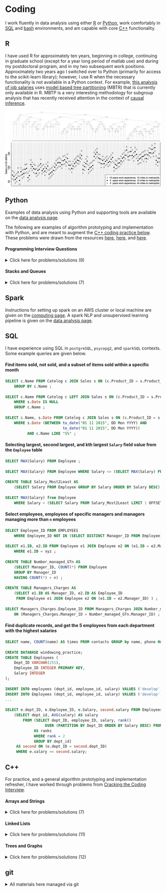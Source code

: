# Coding

I work fluently in data analysis using either [R](#r) or [Python](#python),
work comfortably in [SQL](#sql) and [bash](https://github.com/pointOfive/Home/tree/master/Compute#open-source-tools) environments,
and am capable with core [C++](#c) functionality.

## R

I have used R for approximately ten years, beginning in college, 
continuing in graduate school (except for a year long period of matlab use)
and during my postdoctoral program, and in my two subsequent work positions. 
Approximately two years ago I switched over to Python (primarily for access to the scikit-learn library); however,
I use R when the necessary functionality is not available in a Python context.
For example, [this analysis of job salaries](R/mbrp.pdf) uses
[model based tree partitioning](http://party.r-forge.r-project.org) (MBTR)
that is currently only available in R.
MBTP is a very interesting
methodology for subgroup analysis that has recently received attention in the context of
[causal inference](http://www.pnas.org/content/113/27/7353.full).

[![a](R/partition_all.png)](https://github.com/pointOfive/Home/tree/master/Code/R#mbrp)
[![a](R/salary.jpg)](https://github.com/pointOfive/Home/tree/master/Code/R#mbrp)


## Python

Examples of data analysis using Python and supporting tools are available on the [data analysis page](https://github.com/pointOfive/Home/tree/master/Analysis#data-analysis-with-python).

The following are examples of algorithm prototyping and implementation with Python,
and are meant to augment the [C++ coding practice below](#c).  These problems were drawn from the resources 
[here](https://careercup.com/page?pid=amazon-interview-questions&sort=votes), 
[here](https://www.geeksforgeeks.org/amazons-asked-interview-questions/), and
[here](https://technicalyorker.files.wordpress.com/2016/02/cracking-the-coding-interview1.pdf). 

#### Programming Interview Questions
<details>
<summary>
Click here for problems/solutions (9)
</summary>

<br>

- [Fix swapped BST nodes](Python/swapped_bst_nodes.py)
- [In place unsorted counter](Python/tally.py)
- [Pyramid water buckets](Python/pyramid.py) 
- [Maximum increasing product](Python/product.py)
- [Maximum unique substring](Python/substring.py)
- [Matrix rotation](Python/rotate.py)
- [Connected matrix neighbors](Python/graph.py)
- [Matrix parsing](Python/zeroout.py)
- [Find odd appearance items](Python/odd.py)
</details>

#### Stacks and Queues
<details>
<summary>
Click here for problems/solutions (7)
</summary>

<br>

- [Set of stacks](Python/stacksset.py)
- [3 stack array](Python/threestack.py)
- [O(1) min pop stack](Python/threestack.py)
- [Towers of Hanoi](Python/tower.py)
- [Two stack queue class](Python/stackqueue.py)
- [Sort stack with stack](Python/twostacksort.py)
- [Animal shelter](Python/shelter.py)
</details>

## Spark

Instructions for setting up
spark on an AWS cluster or local machine
are given on the [computing page](https://github.com/pointOfive/Home/tree/master/Compute#emr-distributed-computing-paradigm).
A spark NLP and unsupervised learning pipeline is given on the [data analysis page](www.google.com).


## SQL

I have experience using SQL in `postgreSQL`, `psycopg2`, and `sparkSQL` contexts.
Some example queries are given below.


#### Find items sold, not sold, and a subset of items sold within a specific month

```SQL
SELECT c.Name FROM Catelog c JOIN Sales s ON (c.Product_ID = s.Product_ID) 
    GROUP BY c.Name ;

SELECT c.Name FROM Catelog c LEFT JOIN Sales s ON (c.Product_ID = s.Product_ID)
    WHERE s.Date IS NULL
    GROUP c.Name ;

SELECT c.Name, s.Date FROM Catelog c JOIN Sales s ON (c.Product_ID = s.Product_ID)
    WHERE s.Date (BETWEEN to_date("01 11 2015", DD Mon YYYY) AND 
                          to_date("01 11 2015", DD Mon YYYY))
          AND c.Name LIKE "S%" ;
```

#### Selecting largest, second largest, and kth largest `Salary` field value from the `Employee` table

```SQL
SELECT MAX(Salary) FROM Employee ;

SELECT MAX(Salary) FROM Employee WHERE Salary <> (SELECT MAX(Salary) FROM Employee) ;

CREATE TABLE Salary_Most2Least AS 
    (SELECT Salary FROM Employee GROUP BY Salary ORDER BY Salary DESC) ;

SELECT MAX(Salary) from Employee 
    WHERE Salary < (SELECT Salary FROM Salary_Most2Least LIMIT 1 OFFSET n-1) ;
```

#### Select employees, employees of specific managers and managers managing more than `n` employees

```SQL
SELECT Employee_ID FROM EMPLOYEES
    WHERE Employee_ID NOT IN (SELECT DISTINCT Manager_ID FROM Employee) ;

SELECT e1.ID, e2.ID FROM Employee e1 JOIN Employee e2 ON (e1.ID = e2.Manager_ID)
    WHERE e1.ID = xyz ;

CREATE TABLE Number_managed_GTn AS
    (SELECT Manager_ID, COUNT(*) FROM Employee 
    GROUP BY Manager_ID 
    HAVING COUNT(*) > n) ;

CREATE TABLE Managers_Charges AS
    (SELECT e1.ID AS Manager_ID, e2.ID AS Employee_ID 
     FROM Employee e1 JOIN Employee e2 ON (e1.ID = e2.Manager_ID) ) ;    

SELECT Managers_Charges.Employee_ID FROM Managers_Charges JOIN Number_managed_GTn 
    ON (Managers_Charges.Manager_ID = Number_managed_GTn.Manager_ID) ;
 ```


#### Find duplicate records, and get the 5 employees from each department with the highest salaries

```SQL
SELECT name, COUNT(name) AS times FROM contacts GROUP by name, phone HAVING COUNT(name)>1 ;

CREATE DATABASE windowing_practice;
CREATE TABLE Employees (
    Dept_ID VARCHAR(255),
    Employee_ID INTEGER PRIMARY KEY,
    Salary INTEGER
);

INSERT INTO employees (dept_id, employee_id, salary) VALUES ('develop',11,5200); 
INSERT INTO Employees (dept_id, employee_id, salary) VALUES ('develop',7,4200);
...

SELECT e.dept_ID, e.Employee_ID, e.Salary, second.salary FROM Employees e JOIN
    (SELECT dept_id, AVG(salary) AS salary 
        FROM (SELECT dept_ID, employee_ID, salary, rank() 
                  OVER (PARTITION BY Dept_ID ORDER BY Salary DESC) FROM Employees) 
             AS ranks
             WHERE rank = 2
             GROUP BY dept_id) 
     AS second ON (e.dept_ID = second.dept_ID)
     WHERE e.salary >= second.salary;
```
									       



## C++


For practice, and a general algorithm prototyping and implementation refresher, 
I have worked through problems from 
[Cracking the Coding Interview](https://technicalyorker.files.wordpress.com/2016/02/cracking-the-coding-interview1.pdf).

#### Arrays and Strings
<details>
<summary>
Click here for problems/solutions (7)
</summary>

<br>

0. String Buffer class ([stringBuffer.h](Cpp/stringBuffer.h), [stringBuffer.cpp](Cpp/stringBuffer.cpp)), with
1. [dynamically expandable appending](Cpp/stringBuffer.cpp)
2. [character uniqueness checking](uniqueChars.cpp), and
3. [in place string reversal](reverseString.cpp) functionality

Using this data structure I implemented the following capabilities

4. [Permutation Checking](Cpp/perm.cpp)
5. [Character Find/Replace](Cpp/replace.cpp)
6. [Simple Compression](Cpp/compress.cpp)
</details>

#### Linked Lists
<details>
<summary>
Click here for problems/solutions (11)
</summary>

<br>

0. Linked List Node class ([linkedListNode.h](Cpp/ll.h), [linkedListNode.cpp](Cpp/ll.cpp)), with auxiliary
1. [printing](Cpp/ll.cpp)
2. [duplicating](Cpp/ll.cpp)
3. [reversing](Cpp/ll.cpp), and
4. [checking equality](Cpp/ll.cpp) functionality

Using this data structure I implemented the following capabilities

5. [Dedup unsorted linked list](Cpp/dedup.cpp)
6. [Find kth node from end](Cpp/pali.cpp)
7. [Partition around node](Cpp/part.cpp)
8. [Add numbers stored as a linked list](Cpp/add.cpp)
9. [Check if linked list is looped](Cpp/circ.cpp)
10. [Check if linked list is a palindrome](Cpp/pali.cpp)

</details>

#### Trees and Graphs
<details>
<summary>
Click here for problems/solutions (12)
</summary>

<br>

0. Binary Tree class ([tree.h](Cpp/tree.h), [tree.cpp](Cpp/tree.cpp)), with
1. [adding](Cpp/tree.cpp)
2. [display](Cpp/tree.cpp), and
3. [depth calculation](Cpp/balanced.cpp) functionality

Using this data structure I implemented the following capabilities

4. [Check if tree is balanced](Cpp/balanced.cpp)
5. [Check path between two nodes](Cpp/path.cpp)
6. [Create balanced tree from sorted list](Cpp/tree.cpp)
7. [Make linked lists of tree levels](Cpp/tree2ll.cpp)
8. [Check if tree is a BST](Cpp/isbst.cpp)
9. [Find next node in BST](Cpp/next.cpp)
10. [Find first common ancestors](Cpp/ancestors.cpp)
11. [Find paths summing to x](Cpp/sum_path.cpp)

</details>



## git

<details>
<summary>
All materials here managed via git
</summary>

```
git pull https://github.com/pointOfive/Home.git
git checkout -b clone_to_edit
rm README.md
# <oops!>
git checkout -- README.md
# <edit README.md>
git status
git add README.md
git commit -m 'updating a file'
git push origin clone_to_edit
git branch -d clone_to_edit
git fetch origin clone_to_edit
git commit -m 'pull'
git branch
git checkout master
git merge clone_to_edit
git branch -D clone_to_edit
git push origin master
git push origin --delete clone_to_edit
git log
```
</details>
